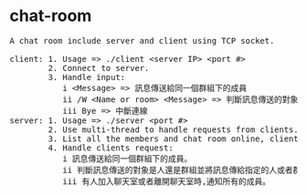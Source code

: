 # chat-room
<pre>
A chat room include server and client using TCP socket.

client: 1. Usage => ./client &ltserver IP&gt &ltport #&gt 
        2. Connect to server.  
        3. Handle input:  
           i &ltMessage&gt => 訊息傳送給同一個群組下的成員  
           ii /W &ltName or room&gt &ltMessage&gt => 判斷訊息傳送的對象是人還是群組並將訊息傳給指定的人或者群組  
           iii Bye => 中斷連線  
server: 1. Usage => ./server &ltport #&gt  
        2. Use multi-thread to handle requests from clients.  
        3. List all the members and chat room online, client can choose which room to join.  
        4. Handle clients request:  
           i 訊息傳送給同一個群組下的成員。  
           ii 判斷訊息傳送的對象是人還是群組並將訊息傳給指定的人或者群組。  
           iii 有人加入聊天室或者離開聊天室時,通知所有的成員。  
</pre>
